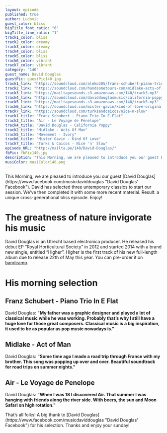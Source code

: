 ```yaml
---
layout: episode
published: true
author: Ludovic
guest_color: bliss
bigTitle_font_ratio: "6"
bigTitle_line_ratio: "1"
track1_color: bliss
track2_color: dreamy
track3_color: dreamy
track4_color: bliss
track5_color: bliss
track6_color: vibrant
track7_color: vibrant
category: "140"
guest_name: David Douglas
guestPic: guestPic140.jpg
track1_link: "https://soundcloud.com/aleko205/franz-schubert-piano-trio-in-e"
track2_link: "https://soundcloud.com/handsometours-com/midlake-acts-of-man"
track3_link: "https://mailtapesounds.s3.amazonaws.com/140/track3.mp3"
track4_link: "https://soundcloud.com/daviddouglasmusic/california-poppy"
track5_link: "https://mailtapesounds.s3.amazonaws.com/140/track5.mp3"
track6_link: "https://soundcloud.com/mister-gavin/kind-of-love-original-mix"
track7_link: "https://soundcloud.com/turksandcaicos/nice-n-slow"
track1_title: "Franz Schubert - Piano Trio In E-Flat"
track3_title: "Air - Le Voyage de Pénélope"
track4_title: "David Douglas - California Poppy"
track2_title: "Midlake - Acts Of Man"
track5_title: "Movement - Ivory"
track6_title: "Mister Gavin - Kind Of Love"
track7_title: "Turks & Caicos - Nice 'n' Slow"
episode_URL: "http://mailta.pe/140/David-Douglas/"
fbPic: fbPic140.jpg
description: "This Morning, we are pleased to introduce you our guest David Douglas. David has selected three untemporary classics to start our session. We’ve then completed it with some more recent material. Result: a unique cross-generational bliss episode. Enjoy!"
musiColor: musiColor140.png
---
```


<p id="introduction">
This Morning, we are pleased to introduce you our guest [David Douglas](https://www.facebook.com/musicdaviddouglas "David Douglas' Facebook"). David has selected three untemporary classics to start our session. We've then completed it with some more recent material. Result: a unique cross-generational bliss episode. Enjoy!</p>

# The greatness of nature invigorate his music

David Douglas is an Utrecht based electronica producer. He released his debut EP “Royal Horticultural Society” in 2012 and started 2014 with a brand new single, entitled “Higher”. Higher is the first track of his new full-length album due to release 22th of May this year. You can pre-order it on [bandcamp](http://atomnation.bandcamp.com/album/moon-observations "Pre-order now!").

# His morning selection

## Franz Schubert - Piano Trio In E Flat
David Douglas: **"**My father was a graphic designer and played a lot of classical music while he was working. Probably that’s why I still have a huge love for those great composers. Classical music is a big inspiration, it used to be as popular as pop music nowadays is.**"**

## Midlake - Act of Man
David Douglas: **"**Some time ago I made a road trip through France with my brother. This song was popping up over and over. Beautiful soundtrack for road trips on summer nights.**"**

## Air - Le Voyage de Penelope
David Douglas: **"**When I was 18 I discovered Air. That summer I was hanging with friends along the river side. With beers, the sun and Moon Safari on high rotation.**"**

<p id="outroduction">
That’s all folks! A big thank to [David Douglas](https://www.facebook.com/musicdaviddouglas "David Douglas' Facebook") for his selection. Thanks and enjoy your sunday!
</p>